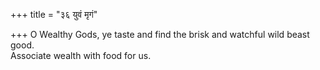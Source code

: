 +++
title = "३६ युवं मृगं"

+++
O Wealthy Gods, ye taste and find the brisk and watchful wild beast good.  
     Associate wealth with food for us.
